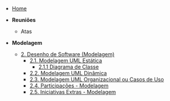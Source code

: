 <!-- docs/_sidebar.md -->

- [Home](/)

- **Reuniões**
  - Atas

- **Modelagem**
  - [2. Desenho de Software (Modelagem)](/Modelagem/index.md)
    - [2.1. Modelagem UML Estática](/Modelagem/ModelagemEstatica/index.md)
      - [2.1.1 Diagrama de Classe](/Modelagem/ModelagemEstatica/DiagramadeClasse.md)
    - [2.2. Modelagem UML Dinâmica](/Modelagem/ModelagemDinamica/index.md)
    - [2.3. Modelagem UML Organizacional ou Casos de Uso](/Modelagem/ModelagemOrganizacionalCasosDeUso/index.md)
    - [2.4. Participações - Modelagem](/Modelagem/2.4.ParticipacoesModelagem.md)
    - [2.5. Iniciativas Extras - Modelagem](/Modelagem/2.5.IniciativasExtras.md)
